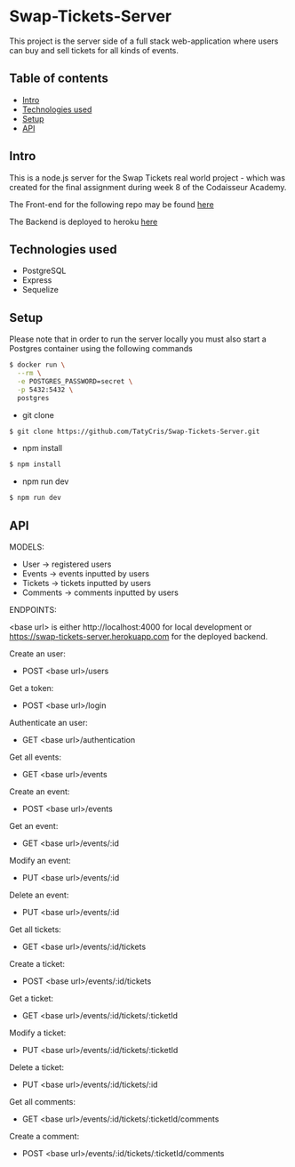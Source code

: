 # Swap-Tickets-Server
This project is the server side of a full stack web-application where users can buy and sell tickets for all kinds of events.

## Table of contents
- [Intro](#Intro)
- [Technologies used](#Technologies-used)
- [Setup](#Setup)
- [API](#API)

## Intro
This is a node.js server for the Swap Tickets real world project - which was created for the final assignment during week 8 of the Codaisseur Academy.

The Front-end for the following repo may be found [here](https://github.com/TatyCris/Swap-Tickets-Client)

The Backend is deployed to heroku [here](
https://swap-tickets-server.herokuapp.com)

## Technologies used
- PostgreSQL
- Express
- Sequelize

## Setup

Please note that in order to run the server locally you must also start a Postgres container using the following commands

```bash
$ docker run \
  --rm \
  -e POSTGRES_PASSWORD=secret \
  -p 5432:5432 \
  postgres
```
  
- git clone
```bash
$ git clone https://github.com/TatyCris/Swap-Tickets-Server.git
```

- npm install
```bash
$ npm install
```

- npm run dev
```bash
$ npm run dev
```

## API

MODELS:

- User -> registered users
- Events -> events inputted by users
- Tickets -> tickets inputted by users
- Comments -> comments inputted by users

ENDPOINTS:

\<base url\> is either http://localhost:4000 for local development or https://swap-tickets-server.herokuapp.com for the deployed backend.
</br>

Create an user:
- POST \<base url\>/users

Get a token:
- POST \<base url\>/login

Authenticate an user:
- GET \<base url\>/authentication

Get all events:
- GET \<base url\>/events

Create an event:
- POST \<base url\>/events

Get an event:
- GET \<base url\>/events/:id

Modify an event:
- PUT \<base url\>/events/:id

Delete an event:
- PUT \<base url\>/events/:id

Get all tickets:
- GET \<base url\>/events/:id/tickets

Create a ticket:
- POST \<base url\>/events/:id/tickets

Get a ticket:
- GET \<base url\>/events/:id/tickets/:ticketId

Modify a ticket:
- PUT \<base url\>/events/:id/tickets/:ticketId

Delete a ticket:
- PUT \<base url\>/events/:id/tickets/:id

Get all comments:
- GET \<base url\>/events/:id/tickets/:ticketId/comments

Create a comment:
- POST \<base url\>/events/:id/tickets/:ticketId/comments
